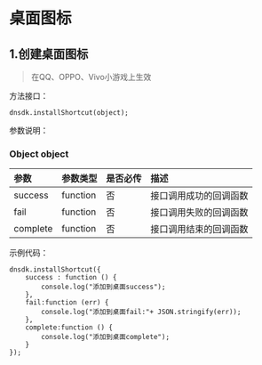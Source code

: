 # 桌面图标

## 1.创建桌面图标

> 在QQ、OPPO、Vivo小游戏上生效

方法接口：

```text
dnsdk.installShortcut(object);
```

参数说明：

### Object object

| 参数 | 参数类型 | 是否必传 | 描述 |
| :--- | :--- | :--- | :--- |
| success | function | 否 | 接口调用成功的回调函数 |
| fail | function | 否 | 接口调用失败的回调函数 |
| complete | function | 否 | 接口调用结束的回调函数 |

示例代码：

```text
dnsdk.installShortcut({
    success : function () {
        console.log("添加到桌面success");
    },
    fail:function (err) {
        console.log("添加到桌面fail:"+ JSON.stringify(err));
    },
    complete:function () {
        console.log("添加到桌面complete");
    }
});
```

